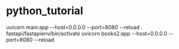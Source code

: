 # python_tutorial

uvicorn main:app --host=0.0.0.0 --port=8080 --reload
. fastapi/fastapienv/bin/activate
uvicorn books2:app --host=0.0.0.0 --port=8080 --reload
